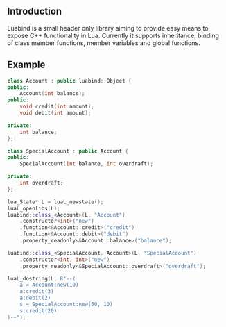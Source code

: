 ## Introduction
Luabind is a small header only library aiming to provide easy means to expose C++ functionality in Lua.
Currently it supports inheritance, binding of class member functions, member variables and global functions.

## Example
```cpp
class Account : public luabind::Object {
public:
    Account(int balance);
public:
    void credit(int amount);
    void debit(int amount);

private:
    int balance;
};

class SpecialAccount : public Account {
public:
    SpecialAccount(int balance, int overdraft);

private:
    int overdraft;
};
```

```cpp
lua_State* L = luaL_newstate();
luaL_openlibs(L);
luabind::class_<Account>(L, "Account")
    .constructor<int>("new")
    .function<&Account::credit>("credit")
    .function<&Account::debit>("debit")
    .property_readonly<&Account::balance>("balance");

luabind::class_<SpecialAccount, Account>(L, "SpecialAccount")
    .constructor<int, int>("new")
    .property_readonly<&SpecialAccount::overdraft>("overdraft");

luaL_dostring(L, R"--(
    a = Account:new(10)
    a:credit(3)
    a:debit(2)
    s = SpecialAccount:new(50, 10)
    s:credit(20)
)--");
```
